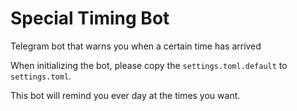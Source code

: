 # Special Timing Bot
Telegram bot that warns you when a certain time has arrived

When initializing the bot, please copy the `settings.toml.default` to `settings.toml`.

This bot will remind you ever day at the times you want.